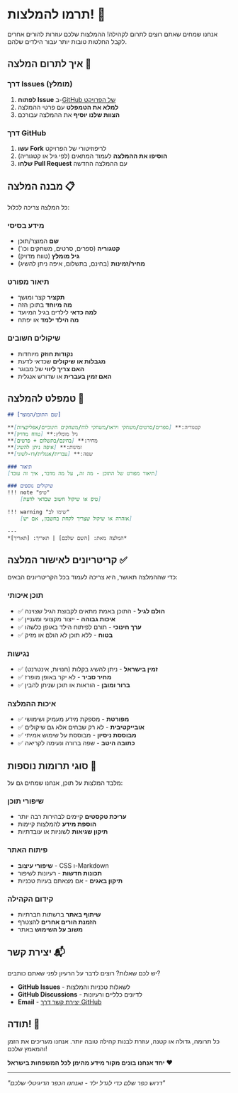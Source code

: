 # תרמו להמלצות! 🤝

אנחנו שמחים שאתם רוצים לתרום לקהילה! ההמלצות שלכם עוזרות להורים אחרים לקבל החלטות טובות יותר עבור הילדים שלהם.

## איך לתרום המלצה 📝

### דרך Issues (מומלץ)
1. **לפתוח Issue** ב-[GitHub של הפרויקט](https://github.com/dolby360/LittleChoice/issues)
2. **למלא את הטמפלט** עם פרטי ההמלצה
3. **הצוות שלנו יוסיף** את ההמלצה עבורכם

### דרך GitHub
1. **עשו Fork** לריפוזיטורי של הפרויקט
2. **הוסיפו את ההמלצה** לעמוד המתאים (לפי גיל או קטגוריה)
3. **שלחו Pull Request** עם ההמלצה החדשה

## מבנה המלצה 📋

כל המלצה צריכה לכלול:

### מידע בסיסי
- **שם** המוצר/תוכן
- **קטגוריה** (ספרים, סרטים, משחקים וכו')
- **גיל מומלץ** (טווח מדויק)
- **מחיר/זמינות** (בחינם, בתשלום, איפה ניתן להשיג)

### תיאור מפורט
- **תקציר** קצר ומושך
- **מה מיוחד** בתוכן הזה
- **למה כדאי** לילדים בגיל המיועד
- **מה הילד ילמד** או יפתח

### שיקולים חשובים
- **נקודות חוזק** מיוחדות
- **מגבלות או שיקולים** שכדאי לדעת
- **האם צריך ליווי** של מבוגר
- **האם זמין בעברית** או שדורש אנגלית

## טמפלט להמלצה 📄

```markdown
## [שם התוכן/המוצר]

**קטגוריה:** [ספרים/סרטים/משחקי וידאו/משחקי לוח/משחקים חינוכיים/אפליקציות]
**גיל מומלץ:** [טווח מדויק]
**מחיר:** [בחינם/בתשלום + פרטים]
**זמינות:** [איפה ניתן להשיג]
**שפה:** [עברית/אנגלית/דו-לשוני]

### תיאור
[תיאור מפורט של התוכן - מה זה, על מה מדבר, איך זה עובד]

### שיקולים נוספים
!!! note "טיפ"
    [טיפ או שיקול חשוב שכדאי לדעת]

!!! warning "שימו לב"
    [אזהרה או שיקול שצריך לקחת בחשבון, אם יש]

---
*המלצה מאת: [השם שלכם] | תאריך: [תאריך]*
```

## קריטריונים לאישור המלצה ✅

כדי שההמלצה תאושר, היא צריכה לעמוד בכל הקריטריונים הבאים:

### תוכן איכותי
- ✅ **הולם לגיל** - התוכן באמת מתאים לקבוצת הגיל שצוינה
- ✅ **איכות גבוהה** - ייצור מקצועי ומעניין
- ✅ **ערך חינוכי** - תורם לפיתוח הילד באופן כלשהו
- ✅ **בטוח** - ללא תוכן לא הולם או מזיק

### נגישות
- ✅ **זמין בישראל** - ניתן להשיג בקלות (חנויות, אינטרנט)
- ✅ **מחיר סביר** - לא יקר באופן מופרז
- ✅ **ברור ומובן** - הוראות או תוכן שניתן להבין

### איכות ההמלצה
- ✅ **מפורטת** - מספקת מידע מעמיק ושימושי
- ✅ **אובייקטיבית** - לא רק שבחים אלא גם שיקולים
- ✅ **מבוססת ניסיון** - מבוססת על שימוש אמיתי
- ✅ **כתובה היטב** - שפה ברורה ונעימה לקריאה

## סוגי תרומות נוספות 🎯

מלבד המלצות על תוכן, אנחנו שמחים גם על:

### שיפורי תוכן
- **עריכת טקסטים** קיימים לבהירות רבה יותר
- **הוספת מידע** להמלצות קיימות
- **תיקון שגיאות** לשוניות או עובדתיות

### פיתוח האתר
- **שיפורי עיצוב** - CSS ו-Markdown
- **תכונות חדשות** - רעיונות לשיפור
- **תיקון באגים** - אם מצאתם בעיות טכניות

### קידום הקהילה
- **שיתוף באתר** ברשתות חברתיות
- **הזמנת הורים אחרים** להצטרף
- **משוב על השימוש** באתר

## יצירת קשר 📬

יש לכם שאלות? רוצים לדבר על הרעיון לפני שאתם כותבים?

- **GitHub Issues** - לשאלות טכניות והמלצות
- **GitHub Discussions** - לדיונים כלליים ורעיונות
- **Email** - [יצירת קשר דרך GitHub](https://github.com/dolby360/LittleChoice)

## תודה! 🙏

כל תרומה, גדולה או קטנה, עוזרת לבנות קהילה טובה יותר. אנחנו מעריכים את הזמן והמאמץ שלכם!

**יחד אנחנו בונים מקור מידע מהימן לכל המשפחות בישראל** ❤️

---

*"דרוש כפר שלם כדי לגדל ילד - ואנחנו הכפר הדיגיטלי שלכם"*